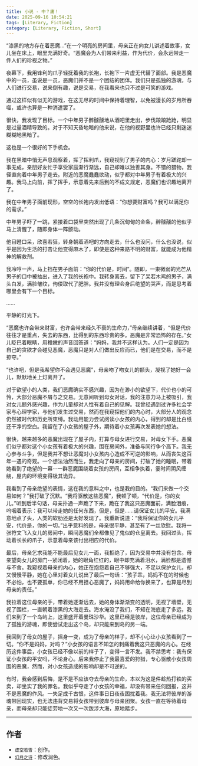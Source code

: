 ```yaml
---
title: 小说 - 中？庸！
date: 2025-09-16 10:54:21
tags: [Literary, Fiction]
category: [Literary, Fiction, Short]
---
```


“漆黑的地方存在着恶魔…”在一个明亮的房间里，母亲正在向女儿讲述着故事，女儿坐在床上，眼里充满好奇。“恶魔会为人们带来利益，作为代价，会永远带走一件人们的珍视之物。”

夜幕下，我用锋利的爪子轻抚着我的长袍，长袍下一片虚无代替了面部。我是恶魔中的一员，虽说是一员，恶魔们并不是一个团结的团体。我们只是孤独的游魂，与人们进行交易，说来倒有趣，说是交易，在我看来也只不过是可笑的游戏。

通过这样似有似无的游戏，在这无尽的时间中保持着理智，以免被漫长的岁月所吞噬，或许也算是一种消遣罢了。

很快，我发现了目标。一个中年男子醉醺醺地从酒吧里走出，步伐踉踉跄跄，明显是过量酒精导致的。对于不知天昏地暗的他来说，在他的视野里也许已经只剩迷迷糊糊地黑暗了。

这也是一个很好的下手机会。

我在黑暗中悄无声息观察着，挥了挥利爪，我窥视到了男子的内心：岁月蹉跎却一事无成，亲朋好友忙于享受家庭渐行渐远，自己却难以独善其身。不错的猎物，我径直向着中年男子走去。附近的恶魔蠢蠢欲动，似乎都对中年男子有着极大的兴趣。我马上向前，挥了挥手，示意着先来后到的不成文规定，恶魔们也识趣地离开了。

我在中年男子面前现形，空空的长袍内发出低语：“你想要财富吗？我可以满足你的需求。”

中年男子吓了一跳，紧接着口袋里突然出现了几条沉甸甸的金条，醉醺醺的他似乎马上清醒了，随即身体一阵颤动。

他目瞪口呆，欣喜若狂，转身朝着酒吧的方向走去，什么也没问，什么也没说，似乎是因为生活的打击让他变得麻木了，即使是这种来路不明的财富，就能成为他精神的解救剂。

我冷哼一声，马上挡在男子面前：“你的代价是，时间”。随即，一束微弱的光芒从男子的口中被抽出，进入了我的长袍中。我转身离去，留下了呆若木鸡的男子，满头白发，满脸皱纹，佝偻取代了肥胖。我并没有理会身后绝望的哭声，而是思考着哪里会有下一个目标。

……

平静的灯光下。

“恶魔也许会带来财富，也许会带来经久不衰的生命力，”母亲继续讲着，“但是代价往往才是重点，失去的东西，比得到的东西珍贵的多。恶魔是非常恐怖的存在。”女儿眨巴着眼睛，用稚嫩的声音回答道：“妈妈，我并不这样认为。人们一定是因为自己的贪欲才会碰见恶魔，恶魔只是对人们做出反应而已，他们是在交易，而不是掠夺。”

“也许吧，但是我希望你不会遇见恶魔”，母亲吻了吻女儿的额头，凝视了她好一会儿，默默地关上灯离开了。

对于欲望小的人类，我们恶魔确实不感兴趣，因为在渺小的欲望下，代价也小的可怜，大部分恶魔不屑与之交易。无意间听到母女对话，我的注意力马上被吸引，我对女儿额外感兴趣，作为儿童却对人性有着自己的见解。我曾经遇到过许多社会学家与心理学家，与他们发生过交易，然而在我窥探他们的内心时，大部分人的观念仍然被时代和历史所束缚。我动用能力尝试阅读小女孩的内心，得到的却是比白纸还干净的空白。我留在了小女孩的屋子外，期待着小女孩再次发表她的想法。

很快，越来越多的恶魔出现在了屋子内，打算与母女进行交易，对母女下手。恶魔们似乎都对这个小女孩有着极大的兴趣，围在房间外，准备与同行争个高下。我无心参与斗争，但是我并不想让恶魔对小女孩内心造成不可逆的影响，从而丧失这百年一遇的奇观。一个想法油然而生，我走向了母亲的房间，打破了她的睡眠，带着她看到了绝望的一幕--一群恶魔围绕着女孩的房间，互相争执着，霎时间阴风缠绕，屋内的环境变得极其诡异。

我看到了母亲绝望的表情，这在我的意料之中，也是我的目的。“我们来做一个交易如何？”我打破了沉默。“我将驱散这些恶魔”，我顿了顿，“代价是，你的女儿。”听到后半句话，母亲扑通一声跪了下来，跪在了我这只恶魔面前，满脸泪痕，呜咽着表示：我可以带走她的任何东西，但是，但是……请保证女儿的平安。我满意地点了头，人类的软肋还是太好发现了。我重新说道：“我将保证你的女儿平安，代价是，你的一切。”出乎意料的是，母亲很平静，甚至有了一丝欣慰。我将一张符文飞入女儿的房间中，瞬间恶魔们全都像见了鬼似的仓皇离去。我回过头，挥动着长长的爪子，示意着母亲该付出相应的代价。

最后，母亲乞求我能不能最后见女儿一面，我拒绝了，因为交易中并没有包含。母亲望向女儿的房门--紧闭着，她的眼角红红的，眼中却充满着泪水，满脸都是遗憾与不舍。我窥视着母亲的内心，她正在抱怨着自己不够强大，不足以保护女儿，却又慢慢平静，她在心里对着女儿说出了最后一句话：“孩子乖，妈妈不在的时候也不必怕，也不要孤单，你已经不用担心恶魔了，妈妈用命给你换来了，也算是尽到母亲的责任。”

我拉着这位母亲的手，带着她逐渐远去，她的身体渐渐变的透明，无视了墙壁，无视了围栏，一直朝着漆黑的大海走去。海水淹没了我们，不知在海底走了多远，我们来到了一个岛屿上，这里盛开着曼珠沙华。这里已经是彼岸，这位母亲已经成为了孤独的游魂，即使尝试走出这个岛，却只能来到岛的另一端。

我回到了母女的屋子，摇身一变，成为了母亲的样子，却不小心让小女孩看到了一切。“你不是妈妈，对吗？”小女孩的语言不知怎的刺痛着我这只恶魔的内心。在经历这件事后，小女孩已经不像以前的样子了，变得一言不发。我不禁思考：我有保证小女孩的平安吗，不论身心。后来我停止了我最喜爱的狩猎，专心驱散小女孩周围的恶魔，然而，对小女孩造成的影响却是不可逆的。

有时，我会感到后悔，是不是不应该夺去母亲的生命，本以为这是件趁热打铁的买卖，却坐实了我的罪名。我似乎夺走了小女孩的幸福，却没有带来任何回报，这并不是恶魔的作风。一失足成千古恨，这件事日日夜夜困扰着我。我无法将彼岸的游魂带回现实，也无法违背交易将女孩带到彼岸与母亲团聚。女孩一直在等待着母亲，而母亲却只能徒劳地一次又一次跋涉大海，原地踏步。

---

## 作者

- `虚空若雪`：创作。
- [`幻月之诗`](https://my.qidian.com/author/429780354/)：修改润色。
